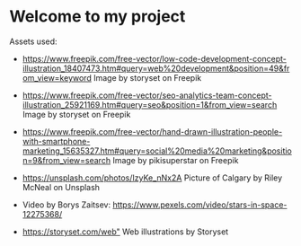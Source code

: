 # Welcome to my project

Assets used:

- <https://www.freepik.com/free-vector/low-code-development-concept-illustration_18407473.htm#query=web%20development&position=49&from_view=keyword> Image by storyset on Freepik

- <https://www.freepik.com/free-vector/seo-analytics-team-concept-illustration_25921169.htm#query=seo&position=1&from_view=search> Image by storyset on Freepik

- <https://www.freepik.com/free-vector/hand-drawn-illustration-people-with-smartphone-marketing_15635327.htm#query=social%20media%20marketing&position=9&from_view=search> Image by pikisuperstar on Freepik

- <https://unsplash.com/photos/IzyKe_nNx2A> Picture of Calgary by Riley McNeal on Unsplash
  
- Video by Borys Zaitsev: <https://www.pexels.com/video/stars-in-space-12275368/>

- <https://storyset.com/web"> Web illustrations by Storyset